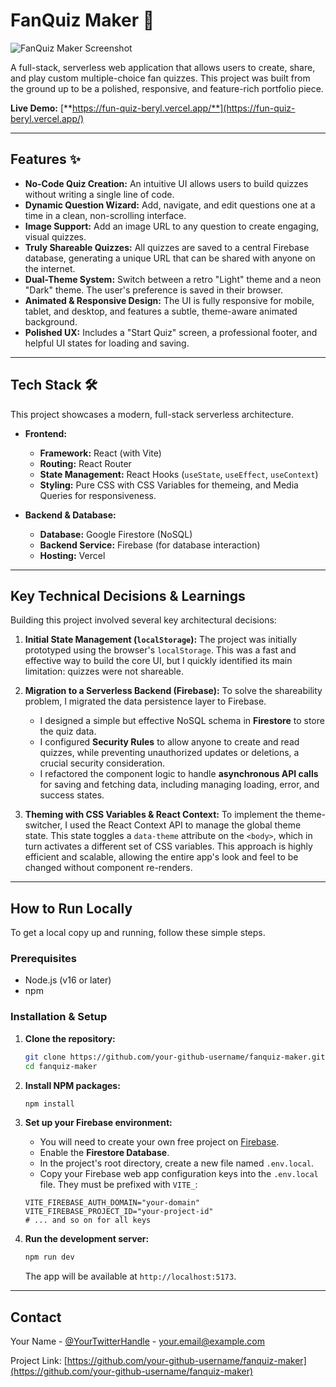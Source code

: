 # FanQuiz Maker 🚀

![FanQuiz Maker Screenshot](https://i.imgur.com/your-screenshot-url.png) 
<!-- **Action Required:** Upload your project screenshot to Imgur and paste the 'Direct Link' here -->

A full-stack, serverless web application that allows users to create, share, and play custom multiple-choice fan quizzes. This project was built from the ground up to be a polished, responsive, and feature-rich portfolio piece.

**Live Demo:** [**https://fun-quiz-beryl.vercel.app/**](https://fun-quiz-beryl.vercel.app/)

---

## Features ✨

*   **No-Code Quiz Creation:** An intuitive UI allows users to build quizzes without writing a single line of code.
*   **Dynamic Question Wizard:** Add, navigate, and edit questions one at a time in a clean, non-scrolling interface.
*   **Image Support:** Add an image URL to any question to create engaging, visual quizzes.
*   **Truly Shareable Quizzes:** All quizzes are saved to a central Firebase database, generating a unique URL that can be shared with anyone on the internet.
*   **Dual-Theme System:** Switch between a retro "Light" theme and a neon "Dark" theme. The user's preference is saved in their browser.
*   **Animated & Responsive Design:** The UI is fully responsive for mobile, tablet, and desktop, and features a subtle, theme-aware animated background.
*   **Polished UX:** Includes a "Start Quiz" screen, a professional footer, and helpful UI states for loading and saving.

---

## Tech Stack 🛠️

This project showcases a modern, full-stack serverless architecture.

*   **Frontend:**
    *   **Framework:** React (with Vite)
    *   **Routing:** React Router
    *   **State Management:** React Hooks (`useState`, `useEffect`, `useContext`)
    *   **Styling:** Pure CSS with CSS Variables for themeing, and Media Queries for responsiveness.

*   **Backend & Database:**
    *   **Database:** Google Firestore (NoSQL)
    *   **Backend Service:** Firebase (for database interaction)
    *   **Hosting:** Vercel

---

## Key Technical Decisions & Learnings

Building this project involved several key architectural decisions:

1.  **Initial State Management (`localStorage`):** The project was initially prototyped using the browser's `localStorage`. This was a fast and effective way to build the core UI, but I quickly identified its main limitation: quizzes were not shareable.

2.  **Migration to a Serverless Backend (Firebase):** To solve the shareability problem, I migrated the data persistence layer to Firebase.
    *   I designed a simple but effective NoSQL schema in **Firestore** to store the quiz data.
    *   I configured **Security Rules** to allow anyone to create and read quizzes, while preventing unauthorized updates or deletions, a crucial security consideration.
    *   I refactored the component logic to handle **asynchronous API calls** for saving and fetching data, including managing loading, error, and success states.

3.  **Theming with CSS Variables & React Context:** To implement the theme-switcher, I used the React Context API to manage the global theme state. This state toggles a `data-theme` attribute on the `<body>`, which in turn activates a different set of CSS variables. This approach is highly efficient and scalable, allowing the entire app's look and feel to be changed without component re-renders.

---

## How to Run Locally

To get a local copy up and running, follow these simple steps.

### Prerequisites

*   Node.js (v16 or later)
*   npm

### Installation & Setup

1.  **Clone the repository:**
    ```sh
    git clone https://github.com/your-github-username/fanquiz-maker.git
    cd fanquiz-maker
    ```
    <!-- **Action Required:** Replace this with your actual repository URL -->

2.  **Install NPM packages:**
    ```sh
    npm install
    ```

3.  **Set up your Firebase environment:**
    *   You will need to create your own free project on [Firebase](https://firebase.google.com/).
    *   Enable the **Firestore Database**.
    *   In the project's root directory, create a new file named `.env.local`.
    *   Copy your Firebase web app configuration keys into the `.env.local` file. They must be prefixed with `VITE_`:
      ```      VITE_FIREBASE_API_KEY="your-key"
      VITE_FIREBASE_AUTH_DOMAIN="your-domain"
      VITE_FIREBASE_PROJECT_ID="your-project-id"
      # ... and so on for all keys
      ```

4.  **Run the development server:**
    ```sh
    npm run dev
    ```
    The app will be available at `http://localhost:5173`.

---

## Contact

Your Name - [@YourTwitterHandle](https://twitter.com/YourTwitterHandle) - your.email@example.com

Project Link: [https://github.com/your-github-username/fanquiz-maker](https://github.com/your-github-username/fanquiz-maker)
<!-- **Action Required:** Replace all placeholder contact info -->
